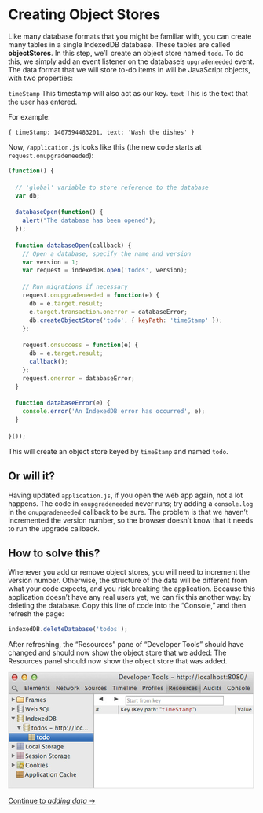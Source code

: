 # Creating Object Stores

Like many database formats that you might be familiar with, you can create many tables in a single IndexedDB database. These tables are called **objectStores**. In this step, we’ll create an object store named `todo`. To do this, we simply add an event listener on the database’s `upgradeneeded` event.
The data format that we will store to-do items in will be JavaScript objects, with two properties:

`timeStamp` This timestamp will also act as our key.
`text` This is the text that the user has entered.

For example:
```
{ timeStamp: 1407594483201, text: 'Wash the dishes' }
```

Now, `/application.js` looks like this (the new code starts at `request.onupgradeneeded`):

```js
(function() {

  // 'global' variable to store reference to the database
  var db;

  databaseOpen(function() {
    alert("The database has been opened");
  });

  function databaseOpen(callback) {
    // Open a database, specify the name and version
    var version = 1;
    var request = indexedDB.open('todos', version);

    // Run migrations if necessary
    request.onupgradeneeded = function(e) {
      db = e.target.result;
      e.target.transaction.onerror = databaseError;
      db.createObjectStore('todo', { keyPath: 'timeStamp' });
    };

    request.onsuccess = function(e) {
      db = e.target.result;
      callback();
    };
    request.onerror = databaseError;
  }

  function databaseError(e) {
    console.error('An IndexedDB error has occurred', e);
  }

}());
```

This will create an object store keyed by `timeStamp` and named `todo`.

## Or will it?

Having updated `application.js`, if you open the web app again, not a lot happens. The code in `onupgradeneeded` never runs; try adding a `console.log` in the `onupgradeneeded` callback to be sure. The problem is that we haven’t incremented the version number, so the browser doesn’t know that it needs to run the upgrade callback.

## How to solve this?

Whenever you add or remove object stores, you will need to increment the version number. Otherwise, the structure of the data will be different from what your code expects, and you risk breaking the application.
Because this application doesn’t have any real users yet, we can fix this another way: by deleting the database. Copy this line of code into the “Console,” and then refresh the page:

```js
indexedDB.deleteDatabase('todos');
```

After refreshing, the “Resources” pane of “Developer Tools” should have changed and should now show the object store that we added:
The Resources panel should now show the object store that was added.

![The “Resources” panel should now show the object store that was added](./screenshot.jpg)

[Continue to *adding data* →](../05-adding-data)
